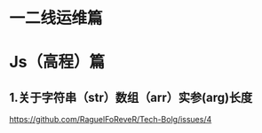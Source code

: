 # 一二线运维篇












# Js（高程）篇
## 1.关于字符串（str）数组（arr）实参(arg)长度
   https://github.com/RaguelFoReveR/Tech-Bolg/issues/4
